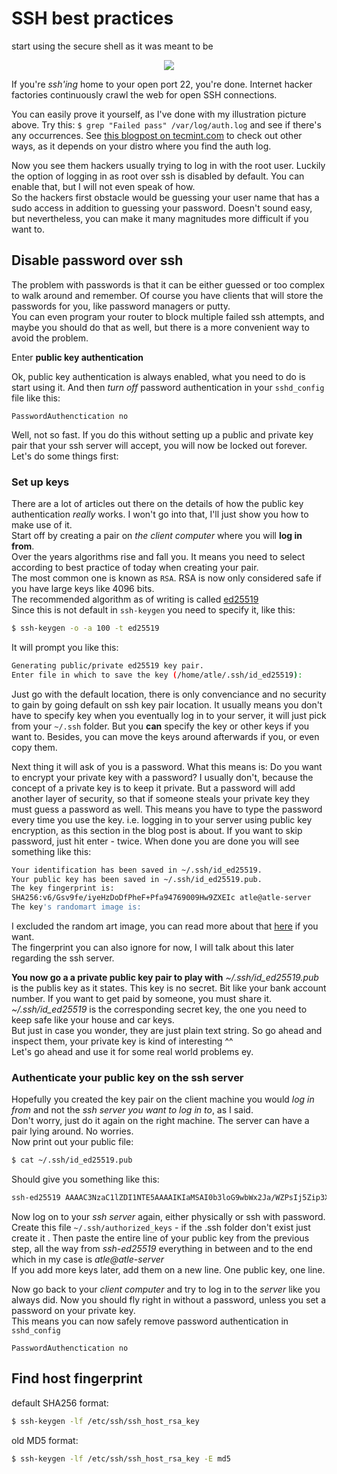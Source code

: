 # SSH best practices

start using the secure shell as it was meant to be

<div class="separator" style="clear: both; text-align: center;"><img border="0" src="https://storage.googleapis.com/atle-static/pics/ssh_danger_zone.jpg" /></div>

If you're _ssh'ing_ home to your open port 22, you're done. Internet hacker factories continuously crawl the web for open SSH connections.

You can easily prove it yourself, as I've done with my illustration picture above.
Try this: `$ grep "Failed pass" /var/log/auth.log` and see if there's any occurrences.
See [this blogpost on tecmint.com](https://www.tecmint.com/find-failed-ssh-login-attempts-in-linux/) to check out other ways, as it depends on your distro where you find the auth log.

Now you see them hackers usually trying to log in with the root user. Luckily the option of logging in as root over ssh is disabled by default. You can enable that, but I will not even speak of how.  
So the hackers first obstacle would be guessing your user name that has a sudo access in addition to guessing your password. Doesn't sound easy, but nevertheless, you can make it many magnitudes more difficult if you want to.

## Disable password over ssh

The problem with passwords is that it can be either guessed or too complex to walk around and remember. Of course you have clients that will store the passwords for you, like password managers or putty.  
You can even program your router to block multiple failed ssh attempts, and maybe you should do that as well, but there is a more convenient way to avoid the problem.

Enter **public key authentication**

Ok, public key authentication is always enabled, what you need to do is start using it. And then _turn off_ password authentication in your `sshd_config` file like this:

```ssh
PasswordAuthenctication no
```

Well, not so fast. If you do this without setting up a public and private key pair that your ssh server will accept, you will now be locked out forever. Let's do some things first:

### Set up keys

There are a lot of articles out there on the details of how the public key authentication _really_ works. I won't go into that, I'll just show you how to make use of it.  
Start off by creating a pair on _the client computer_ where you will **log in from**.  
Over the years algorithms rise and fall you. It means you need to select according to best practice of today when creating your pair.  
The most common one is known as `RSA`. RSA is now only considered safe if you have large keys like 4096 bits.  
The recommended algorithm as of writing is called [ed25519](https://ed25519.cr.yp.to/)  
Since this is not default in `ssh-keygen` you need to specify it, like this:

```sh
$ ssh-keygen -o -a 100 -t ed25519
```

It will prompt you like this:

```bash
Generating public/private ed25519 key pair.
Enter file in which to save the key (/home/atle/.ssh/id_ed25519):
```

Just go with the default location, there is only convenciance and no security to gain by going default on ssh key pair location. It usually means you don't have to specify key when you eventually log in to your server, it will just pick from your `~/.ssh` folder. But you **can** specify the key or other keys if you want to. Besides, you can move the keys around afterwards if you, or even copy them.

Next thing it will ask of you is a password. What this means is: Do you want to encrypt your private key with a password? I usually don't, because the concept of a private key is to keep it private. But a password will add another layer of security, so that if someone steals your private key they must guess a password as well. This means you have to type the password every time you use the key. i.e. logging in to your server using public key encryption, as this section in the blog post is about.
If you want to skip password, just hit enter - twice.
When done you are done you will see something like this:

```bash
Your identification has been saved in ~/.ssh/id_ed25519.
Your public key has been saved in ~/.ssh/id_ed25519.pub.
The key fingerprint is:
SHA256:v6/Gsv9fe/iyeHzDoDfPheF+Pfa94769009Hw9ZXEIc atle@atle-server
The key's randomart image is:
```

I excluded the random art image, you can read more about that [here](https://superuser.com/questions/22535/what-is-randomart-produced-by-ssh-keygen) if you want.  
The fingerprint you can also ignore for now, I will talk about this later regarding the ssh server.

**You now go a a private public key pair to play with**
_~/.ssh/id_ed25519.pub_ is the publis key as it states. This key is no secret. Bit like your bank account number. If you want to get paid by someone, you must share it.
_~/.ssh/id_ed25519_ is the corresponding secret key, the one you need to keep safe like your house and car keys.  
But just in case you wonder, they are just plain text string. So go ahead and inspect them, your private key is kind of interesting ^^  
Let's go ahead and use it for some real world problems ey.

### Authenticate your public key on the ssh server

Hopefully you created the key pair on the client machine you would _log in from_ and not the _ssh server you want to log in to_, as I said.  
Don't worry, just do it again on the right machine. The server can have a pair lying around. No worries.  
Now print out your public file:

```sh
$ cat ~/.ssh/id_ed25519.pub
```

Should give you something like this:

```bash
ssh-ed25519 AAAAC3NzaC1lZDI1NTE5AAAAIKIaMSAI0b3loG9wbWx2Ja/WZPsIj5Zip3XbShxG3zuC atle@atle-server
```

Now log on to your _ssh server_ again, either physically or ssh with password.  
Create this file `~/.ssh/authorized_keys` - if the .ssh folder don't exist just create it .
Then paste the entire line of your public key from the previous step, all the way from _ssh-ed25519_ everything in between and to the end which in my case is _atle@atle-server_  
If you add more keys later, add them on a new line. One public key, one line.

Now go back to your _client computer_ and try to log in to the _server_ like you always did. Now you should fly right in without a password, unless you set a password on your private key.  
This means you can now safely remove password authentication in `sshd_config`

```ssh
PasswordAuthenctication no
```

## Find host fingerprint

default SHA256 format:

```sh
$ ssh-keygen -lf /etc/ssh/ssh_host_rsa_key
```

old MD5 format:

```sh
$ ssh-keygen -lf /etc/ssh/ssh_host_rsa_key -E md5
```
